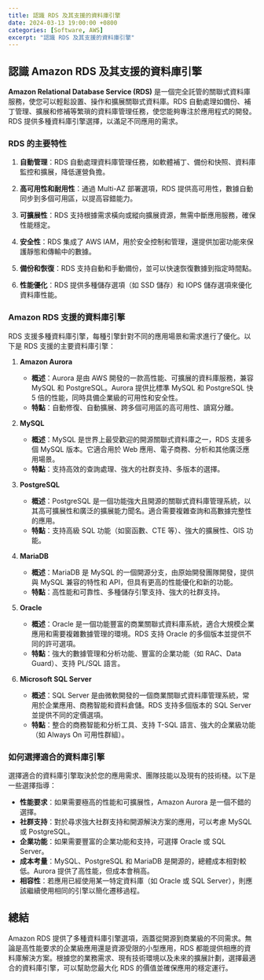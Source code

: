 ```yaml
---
title: 認識 RDS 及其支援的資料庫引擎
date: 2024-03-13 19:00:00 +0800
categories: [Software, AWS]
excerpt: "認識 RDS 及其支援的資料庫引擎"
---
```


## 認識 Amazon RDS 及其支援的資料庫引擎

**Amazon Relational Database Service (RDS)** 是一個完全託管的關聯式資料庫服務，使您可以輕鬆設置、操作和擴展關聯式資料庫。RDS 自動處理如備份、補丁管理、擴展和修補等繁瑣的資料庫管理任務，使您能夠專注於應用程式的開發。RDS 提供多種資料庫引擎選擇，以滿足不同應用的需求。

### **RDS 的主要特性**

1. **自動管理**：RDS 自動處理資料庫管理任務，如軟體補丁、備份和快照、資料庫監控和擴展，降低運營負擔。

2. **高可用性和耐用性**：通過 Multi-AZ 部署選項，RDS 提供高可用性，數據自動同步到多個可用區，以提高容錯能力。

3. **可擴展性**：RDS 支持根據需求橫向或縱向擴展資源，無需中斷應用服務，確保性能穩定。

4. **安全性**：RDS 集成了 AWS IAM，用於安全控制和管理，還提供加密功能來保護靜態和傳輸中的數據。

5. **備份和恢復**：RDS 支持自動和手動備份，並可以快速恢復數據到指定時間點。

6. **性能優化**：RDS 提供多種儲存選項（如 SSD 儲存）和 IOPS 儲存選項來優化資料庫性能。

### **Amazon RDS 支援的資料庫引擎**

RDS 支援多種資料庫引擎，每種引擎針對不同的應用場景和需求進行了優化。以下是 RDS 支援的主要資料庫引擎：

1. **Amazon Aurora**
   - **概述**：Aurora 是由 AWS 開發的一款高性能、可擴展的資料庫服務，兼容 MySQL 和 PostgreSQL。Aurora 提供比標準 MySQL 和 PostgreSQL 快 5 倍的性能，同時具備企業級的可用性和安全性。
   - **特點**：自動修復、自動擴展、跨多個可用區的高可用性、讀寫分離。

2. **MySQL**
   - **概述**：MySQL 是世界上最受歡迎的開源關聯式資料庫之一，RDS 支援多個 MySQL 版本。它適合用於 Web 應用、電子商務、分析和其他廣泛應用場景。
   - **特點**：支持高效的查詢處理、強大的社群支持、多版本的選擇。

3. **PostgreSQL**
   - **概述**：PostgreSQL 是一個功能強大且開源的關聯式資料庫管理系統，以其高可擴展性和廣泛的擴展能力聞名。適合需要複雜查詢和高數據完整性的應用。
   - **特點**：支持高級 SQL 功能（如窗函數、CTE 等）、強大的擴展性、GIS 功能。

4. **MariaDB**
   - **概述**：MariaDB 是 MySQL 的一個開源分支，由原始開發團隊開發，提供與 MySQL 兼容的特性和 API，但具有更高的性能優化和新的功能。
   - **特點**：高性能和可靠性、多種儲存引擎支持、強大的社群支持。

5. **Oracle**
   - **概述**：Oracle 是一個功能豐富的商業關聯式資料庫系統，適合大規模企業應用和需要複雜數據管理的環境。RDS 支持 Oracle 的多個版本並提供不同的許可選項。
   - **特點**：強大的數據管理和分析功能、豐富的企業功能（如 RAC、Data Guard）、支持 PL/SQL 語言。

6. **Microsoft SQL Server**
   - **概述**：SQL Server 是由微軟開發的一個商業關聯式資料庫管理系統，常用於企業應用、商務智能和資料倉儲。RDS 支持多個版本的 SQL Server 並提供不同的定價選項。
   - **特點**：整合的商務智能和分析工具、支持 T-SQL 語言、強大的企業級功能（如 Always On 可用性群組）。

### **如何選擇適合的資料庫引擎**

選擇適合的資料庫引擎取決於您的應用需求、團隊技能以及現有的技術棧。以下是一些選擇指導：

- **性能要求**：如果需要極高的性能和可擴展性，Amazon Aurora 是一個不錯的選擇。
- **社群支持**：對於尋求強大社群支持和開源解決方案的應用，可以考慮 MySQL 或 PostgreSQL。
- **企業功能**：如果需要豐富的企業功能和支持，可選擇 Oracle 或 SQL Server。
- **成本考量**：MySQL、PostgreSQL 和 MariaDB 是開源的，總體成本相對較低。Aurora 提供了高性能，但成本會稍高。
- **相容性**：若應用已經使用某一特定資料庫（如 Oracle 或 SQL Server），則應該繼續使用相同的引擎以簡化遷移過程。

## 總結

Amazon RDS 提供了多種資料庫引擎選項，涵蓋從開源到商業級的不同需求。無論是高性能要求的企業級應用還是資源受限的小型應用，RDS 都能提供相應的資料庫解決方案。根據您的業務需求、現有技術環境以及未來的擴展計劃，選擇最適合的資料庫引擎，可以幫助您最大化 RDS 的價值並確保應用的穩定運行。
